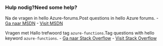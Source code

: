 ### <a name="need-some-help"></a><span data-ttu-id="db637-101">Hulp nodig?</span><span class="sxs-lookup"><span data-stu-id="db637-101">Need some help?</span></span>
<span data-ttu-id="db637-102">Na de vragen in hello Azure-forums.</span><span class="sxs-lookup"><span data-stu-id="db637-102">Post questions in hello Azure forums.</span></span><span data-ttu-id="db637-103"> - [Ga naar MSDN](http://go.microsoft.com/fwlink/?LinkId=780719)</span><span class="sxs-lookup"><span data-stu-id="db637-103"> - [Visit MSDN](http://go.microsoft.com/fwlink/?LinkId=780719)</span></span>

<span data-ttu-id="db637-104">Vragen met Hallo trefwoord tag `azure-functions`.</span><span class="sxs-lookup"><span data-stu-id="db637-104">Tag questions with hello keyword `azure-functions`.</span></span><span data-ttu-id="db637-105"> - [Ga naar Stack Overflow](http://stackoverflow.com/questions/tagged/azure-functions)</span><span class="sxs-lookup"><span data-stu-id="db637-105"> - [Visit Stack Overflow](http://stackoverflow.com/questions/tagged/azure-functions)</span></span>

